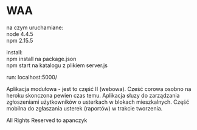 # WAA

na czym uruchamiane:<br>
node 4.4.5 <br>
npm 2.15.5<br>

install:<br>
npm install na package.json<br>
npm start na katalogu z plikiem server.js<br>

run:
localhost:5000/

Aplikacja modułowa - jest to część II (webowa). Cześć corowa osobno na heroku skonczona pewien czas temu.
Aplikacja słuzy do zarządzania zgłoszeniami użytkowników o usterkach w blokach mieszkalnych. 
Część mobilna do zgłaszania usterek (raportów) w trakcie tworzenia.

All Rights Reserved to apanczyk
